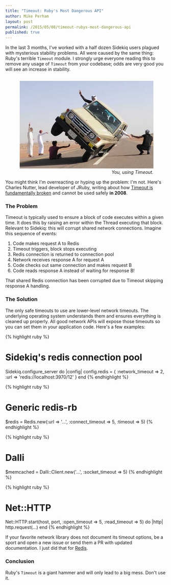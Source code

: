 ```yaml
---
title: "Timeout: Ruby's Most Dangerous API"
author: Mike Perham
layout: post
permalink: /2015/05/08/timeout-rubys-most-dangerous-api
published: true
---
```


In the last 3 months, I've worked with a half dozen Sidekiq users plagued with mysterious stability problems.
All were caused by the same thing: Ruby's terrible `Timeout` module.  I strongly urge everyone reading
this to remove any usage of `Timeout` from your codebase; odds are very good you will see an increase
in stability.

<figure style="float:right">
  <img src="/wp-content/uploads/2015/05/using-timeout.jpg" width="419">
  <figcaption style="text-align: right"><i>You, using Timeout.</i></figcaption>
</figure>

You might think I'm overreacting or hyping up the problem: I'm not.  Here's Charles Nutter, lead developer
of JRuby, writing about how [Timeout is fundamentally broken](http://blog.headius.com/2008/02/rubys-threadraise-threadkill-timeoutrb.html)
and cannot be used safely **in 2008**.

### The Problem

Timeout is typically used to ensure a block of code executes within a given time.  It does this by
raising an error within the Thread executing that block.  Relevant to Sidekiq: this will corrupt
shared network connections.  Imagine this sequence of events:

1. Code makes request A to Redis
1. Timeout triggers, block stops executing
1. Redis connection is returned to connection pool
1. Network receives response A for request A
1. Code checks out same connection and makes request B
1. Code reads response A instead of waiting for response B!

That shared Redis connection has been corrupted due to Timeout skipping response A handling.

### The Solution

The only safe timeouts to use are lower-level network timeouts.  The underlying operating system
understands them and ensures everything is cleaned up properly.  All good network APIs will expose
those timeouts so you can set them in your application code.  Here's a few examples:

{% highlight ruby %}
# Sidekiq's redis connection pool
Sidekiq.configure_server do |config|
  config.redis = { :network_timeout => 2, :url => 'redis://localhost:3970/12' }
end
{% endhighlight %}

{% highlight ruby %}
# Generic redis-rb
$redis = Redis.new(:url => '...', :connect_timeout => 5, :timeout => 5)
{% endhighlight %}

{% highlight ruby %}
# Dalli
$memcached = Dalli::Client.new('...', :socket_timeout => 5)
{% endhighlight %}

{% highlight ruby %}
# Net::HTTP
Net::HTTP.start(host, port, :open_timeout => 5, :read_timeout => 5) do |http|
  http.request(...)
end
{% endhighlight %}

If your favorite network library does not document its timeout options, be a sport
and open a new issue or send them a PR with updated documentation.  I just did that for
[Redis](https://github.com/redis/redis-rb/pull/528).


### Conclusion

Ruby's `Timeout` is a giant hammer and will only lead to a big mess.  Don't use it.
